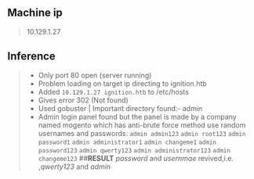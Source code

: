 ## **Machine ip** 
> 10.129.1.27
## **Inference**
> - Only port 80 open (server running)
> - Problem loading on target ip directing to ignition.htb
> - Added `10.129.1.27 ignition.htb` to /etc/hosts
> - Gives error 302 (Not found)
> - Used gobuster | Important directory found:- admin
> - Admin login panel found but the panel is made by a company named mogento which has anti-brute force method use random usernames and passwords:
	`admin admin123`
	`admin root123`
	`admin password1`
	`admin administrator1`
	`admin changeme1`
	`admin password123`
	`admin qwerty123`
	`admin administrator123`
	`admin changeme123`
##**RESULT** 
> *password* and *usernmae* revived,i.e. ,*qwerty123* and *admin*
